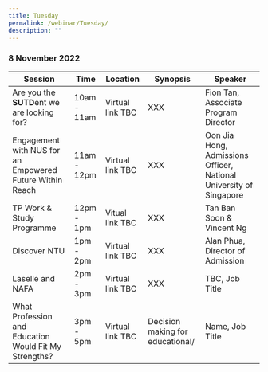 ```yaml
---
title: Tuesday
permalink: /webinar/Tuesday/
description: ""
---
```

### 8 November 2022

| Session | Time | Location | Synopsis | Speaker |
| - | - | - | - | - |
| Are you the **SUTD**ent we are looking for?  | 10am - 11am | Virtual link TBC | XXX  | Fion Tan, Associate Program Director |
| Engagement with NUS for an Empowered Future Within Reach  | 11am - 12pm | Virtual link TBC | XXX  | Oon Jia Hong, Admissions Officer, National University of Singapore |
| TP Work & Study Programme  | 12pm - 1pm | Vitual link TBC | XXX  | Tan Ban Soon & Vincent Ng |
| Discover NTU  | 1pm - 2pm | Virtual link TBC | XXX  | Alan Phua, Director of Admission |
| Laselle and NAFA  | 2pm - 3pm | Virtual link TBC | XXX  | TBC, Job Title |
| What Profession and Education Would Fit My Strengths?  | 3pm - 5pm | Virtual link TBC | Decision making for educational/  | Name, Job Title |
